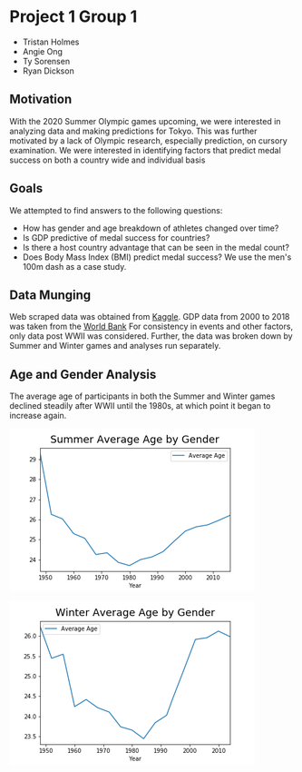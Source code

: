 # Project 1 Group 1
* Tristan Holmes
* Angie Ong
* Ty Sorensen
* Ryan Dickson

## Motivation
With the 2020 Summer Olympic games upcoming, we were interested in analyzing data and making predictions for Tokyo. This was further motivated by a lack of Olympic research, especially prediction, on cursory examination. We were interested in identifying factors that predict medal success on both a country wide and individual basis

## Goals
We attempted to find answers to the following questions:
* How has gender and age breakdown of athletes changed over time?
* Is GDP predictive of medal success for countries?
* Is there a host country advantage that can be seen in the medal count?
* Does Body Mass Index (BMI) predict medal success? We use the men's 100m dash as a case study.

## Data Munging
Web scraped data was obtained from [Kaggle](https://www.kaggle.com/heesoo37/120-years-of-olympic-history-athletes-and-results). GDP data from 2000 to 2018 was taken from the [World Bank](https://data.worldbank.org/indicator/NY.GDP.MKTP.CD) For consistency in events and other factors, only data post WWII was considered. Further, the data was broken down by Summer and Winter games and analyses run separately.

## Age and Gender Analysis
The average age of participants in both the Summer and Winter games declined steadily after WWII until the 1980s, at which point it began to increase again.

![summer_age](images/summer_age_year.png)

![winter_age](images/winter_age_year.png)